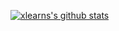 
[![xlearns's github stats](https://github-readme-stats.vercel.app/api?username=xlearns&show_icons=true&theme=dark)](https://github.com/anuraghazra/github-readme-stats)

